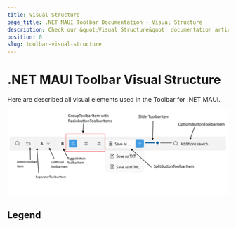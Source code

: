 ```yaml
---
title: Visual Structure
page_title: .NET MAUI Toolbar Documentation - Visual Structure
description: Check our &quot;Visual Structure&quot; documentation article for Telerik Toolbar for .NET MAUI.
position: 0
slug: toolbar-visual-structure
---
```


# .NET MAUI Toolbar Visual Structure

Here are described all visual elements used in the Toolbar for .NET MAUI.

![Toolbar Visual Structure](images/toolbar-visual-structure.png "Visual elements of Toolbar")

## Legend

